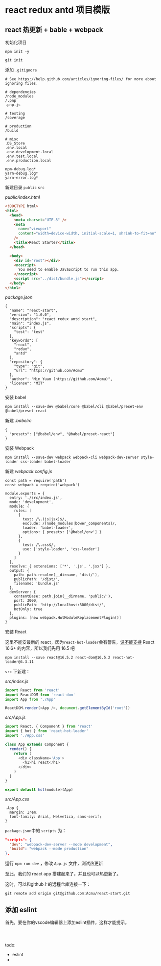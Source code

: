 # react redux antd 项目模版

## react 热更新 + bable + webpack

初始化项目

```
npm init -y

git init
```

添加 `.gitignore`

```
# See https://help.github.com/articles/ignoring-files/ for more about ignoring files.

# dependencies
/node_modules
/.pnp
.pnp.js

# testing
/coverage

# production
/build

# misc
.DS_Store
.env.local
.env.development.local
.env.test.local
.env.production.local

npm-debug.log*
yarn-debug.log*
yarn-error.log*
```

新建目录 `public` `src`

_public/index.html_

```html
<!DOCTYPE html>
<html>
  <head>
    <meta charset="UTF-8" />
    <meta
      name="viewport"
      content="width=device-width, initial-scale=1, shrink-to-fit=no"
    />
    <title>React Starter</title>
  </head>

  <body>
    <div id="root"></div>
    <noscript>
      You need to enable JavaScript to run this app.
    </noscript>
    <script src="../dist/bundle.js"></script>
  </body>
</html>
```

_package.json_

```
{
  "name": "react-start",
  "version": "1.0.0",
  "description": "react redux antd start",
  "main": "index.js",
  "scripts": {
    "test": "test"
  },
  "keywords": [
    "react",
    "redux",
    "antd"
  ],
  "repository": {
    "type": "git",
    "url": "https://github.com/Acmu"
  },
  "author": "Min Yuan (https://github.com/Acmu)",
  "license": "MIT"
}
```

安装 babel

```
npm install --save-dev @babel/core @babel/cli @babel/preset-env @babel/preset-react
```

新建 _.babelrc_

```
{
  "presets": ["@babel/env", "@babel/preset-react"]
}
```

安装 Webpack

```
npm install --save-dev webpack webpack-cli webpack-dev-server style-loader css-loader babel-loader
```

新建 _webpack.config.js_

```
const path = require('path')
const webpack = require('webpack')

module.exports = {
  entry: './src/index.js',
  mode: 'development',
  module: {
    rules: [
      {
        test: /\.(js|jsx)$/,
        exclude: /(node_modules|bower_components)/,
        loader: 'babel-loader',
        options: { presets: ['@babel/env'] }
      },
      {
        test: /\.css$/,
        use: ['style-loader', 'css-loader']
      }
    ]
  },
  resolve: { extensions: ['*', '.js', '.jsx'] },
  output: {
    path: path.resolve(__dirname, 'dist/'),
    publicPath: '/dist/',
    filename: 'bundle.js'
  },
  devServer: {
    contentBase: path.join(__dirname, 'public/'),
    port: 3000,
    publicPath: 'http://localhost:3000/dist/',
    hotOnly: true
  },
  plugins: [new webpack.HotModuleReplacementPlugin()]
}
```

安装 React

这里不能安最新的 react，因为`react-hot-loader`会有警告，[说不能支持](https://github.com/gaearon/react-hot-loader/issues/1173) React 16.6+ 的内容，所以我们先用 16.5 吧

```
npm install --save react@16.5.2 react-dom@16.5.2 react-hot-loader@4.3.11
```

`src` 下新建：

_src/index.js_

```js
import React from 'react'
import ReactDOM from 'react-dom'
import App from './App'

ReactDOM.render(<App />, document.getElementById('root'))
```

_src/App.js_

```js
import React, { Component } from 'react'
import { hot } from 'react-hot-loader'
import './App.css'

class App extends Component {
  render() {
    return (
      <div className='App'>
        <h1>hi react</h1>
      </div>
    )
  }
}

export default hot(module)(App)
```

_src/App.css_

```
.App {
  margin: 1rem;
  font-family: Arial, Helvetica, sans-serif;
}
```

`package.json`中的 `scripts` 为：

```json
"scripts": {
  "dev": "webpack-dev-server --mode development",
  "build": "webpack --mode production"
},
```

运行 `npm run dev` ，修改 `App.js` 文件，测试热更新

至此，我们的 react app 搭建起来了，并且也可以热更新了。

这时，可以和github上的远程仓库连接一下：

```
git remote add origin git@github.com:Acmu/react-start.git
```

## 添加 eslint

首先，要在你的vscode编辑器上添加eslint插件，这样才能提示。



```

```

```

```

```

```

todo:

- eslint
-
